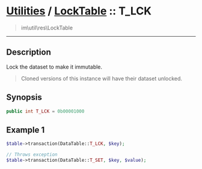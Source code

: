 # [Utilities](util.md) / [LockTable](util-LockTable.md) :: T_LCK
 > im\util\res\LockTable
____

## Description
Lock the dataset to make it immutable.

 > Cloned versions of this instance will have their dataset unlocked.  

## Synopsis
```php
public int T_LCK = 0b00001000
```

## Example 1
```php
$table->transaction(DataTable::T_LCK, $key);

// Throws exception
$table->transaction(DataTable::T_SET, $key, $value);
```
